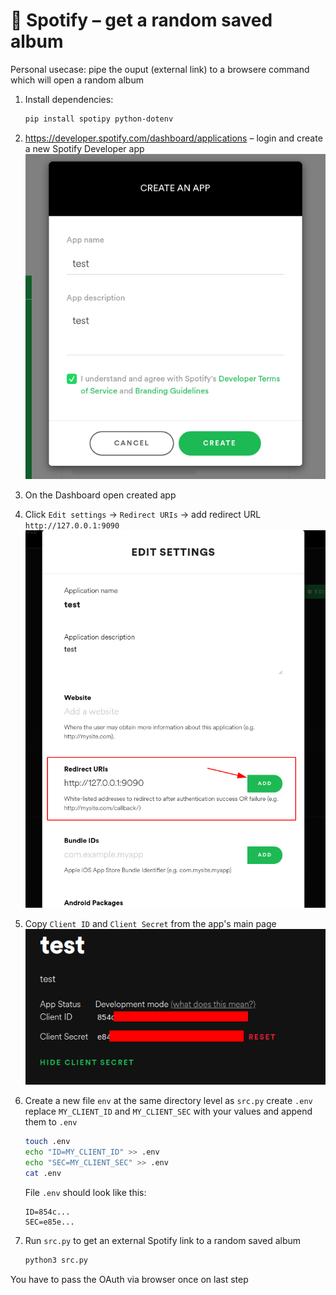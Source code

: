 # 🍃 Spotify – get a random saved album

Personal usecase: pipe the ouput (external link) to a browsere command which will open a random album

1. Install dependencies:
	```sh
	pip install spotipy python-dotenv
	```
2. https://developer.spotify.com/dashboard/applications – login and create a new Spotify Developer app	
	![](pics/2021-11-14-17-30-46.png)

3. On the Dashboard open created app

4. Click `Edit settings` -> `Redirect URIs` -> add redirect URL `http://127.0.0.1:9090`
	![](pics/2021-11-14-17-36-37.png)

5. Copy `Client ID` and `Client Secret` from the app's main page
	![](pics/2021-11-14-17-32-40.png)

6. Create a new file `env` at the same directory level as `src.py`
	create `.env`
	replace `MY_CLIENT_ID` and `MY_CLIENT_SEC` with your values and append them to `.env`

	```bash
	touch .env
	echo "ID=MY_CLIENT_ID" >> .env
	echo "SEC=MY_CLIENT_SEC" >> .env
	cat .env
	```
	File `.env` should look like this:
	```
	ID=854c...
	SEC=e85e...
	```
7. Run `src.py` to get an external Spotify link to a random saved album
	```python
	python3 src.py
	```
You have to pass the OAuth via browser once on last step
